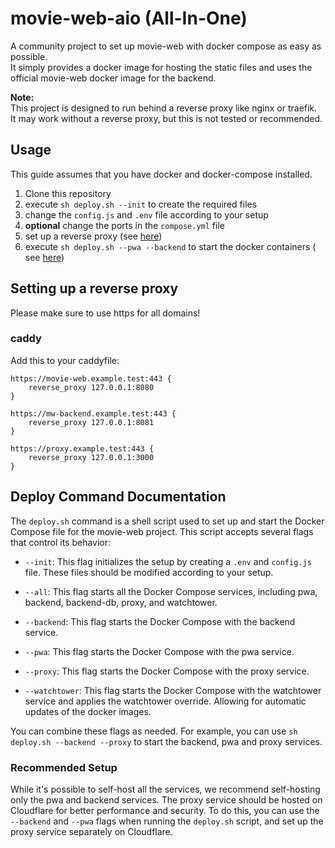 # movie-web-aio (All-In-One)

A community project to set up movie-web with docker compose as easy as possible.<br>
It simply provides a docker image for hosting the static files and uses the official movie-web docker image for the
backend.<br>

**Note:**<br>
This project is designed to run behind a reverse proxy like nginx or traefik.<br>
It may work without a reverse proxy, but this is not tested or recommended.

## Usage

This guide assumes that you have docker and docker-compose installed.<br>

1. Clone this repository
2. execute `sh deploy.sh --init` to create the required files
3. change the `config.js` and `.env` file according to your setup
4. **optional** change the ports in the `compose.yml` file
5. set up a reverse proxy (see [here](README.md#setting-up-a-reverse-proxy))
6. execute `sh deploy.sh --pwa --backend` to start the docker containers (
   see [here](README.md#deploy-command-documentation))

## Setting up a reverse proxy

Please make sure to use https for all domains!<br>

### caddy

Add this to your caddyfile:

````caddyfile
https://movie-web.example.test:443 {
    reverse_proxy 127.0.0.1:8080
}

https://mw-backend.example.test:443 {
    reverse_proxy 127.0.0.1:8081
}

https://proxy.example.test:443 {
    reverse_proxy 127.0.0.1:3000
}
````

## Deploy Command Documentation

The `deploy.sh` command is a shell script used to set up and start the Docker Compose file for the movie-web project.
This script accepts several flags that control its behavior:

- `--init`: This flag initializes the setup by creating a `.env` and `config.js` file. These files should be modified
  according to your setup.

- `--all`: This flag starts all the Docker Compose services, including pwa, backend, backend-db, proxy, and watchtower.

- `--backend`: This flag starts the Docker Compose with the backend service.

- `--pwa`: This flag starts the Docker Compose with the pwa service.

- `--proxy`: This flag starts the Docker Compose with the proxy service.

- `--watchtower`: This flag starts the Docker Compose with the watchtower service and applies the watchtower override.
  Allowing for automatic updates of the docker images.

You can combine these flags as needed. For example, you can use `sh deploy.sh --backend --proxy` to start the backend,
pwa and proxy services.

### Recommended Setup

While it's possible to self-host all the services, we recommend self-hosting only the pwa and backend services. The
proxy service should be hosted on Cloudflare for better performance and security. To do this, you can use
the `--backend` and `--pwa` flags when running the `deploy.sh` script, and set up the proxy service separately on
Cloudflare.
